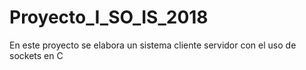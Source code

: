 # Proyecto_I_SO_IS_2018

En este proyecto se elabora un sistema cliente servidor con el uso de sockets en C